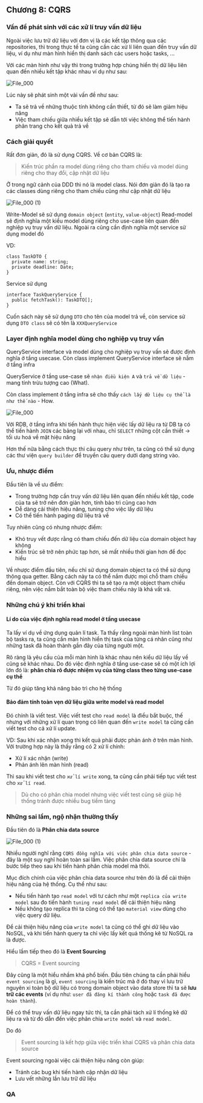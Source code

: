 ## Chương 8: CQRS

### Vấn đề phát sinh với các xử lí truy vấn dữ liệu

Ngoài việc lưu trữ dữ liệu với đơn vị là các kết tập thông qua các repositories, thì trong thực tế ta cũng cần các xử lí liên quan đến truy vấn dữ liệu, ví dụ như màn hình hiển thị danh sách các users hoặc tasks, ...

Với các màn hình như vậy thì trong trường hợp chúng hiển thị dữ liệu liên quan đến nhiều kết tập khác nhau ví dụ như sau:

![File_000](https://user-images.githubusercontent.com/15076665/177430834-2eb57045-8ede-4b1c-97e5-4cba8f928f07.png)

Lúc này sẽ phát sinh một vài vấn đề như sau:
- Ta sẽ trả về những thuộc tính không cần thiết, từ đó sẽ làm giảm hiệu năng
- Việc tham chiếu giữa nhiều kết tập sẽ dẫn tới việc không thể tiến hành phân trang cho kết quả trả về

### Cách giải quyết

Rất đơn giản, đó là sử dụng CQRS. Về cơ bản CQRS là:

> Kiến trúc phần ra model dùng riêng cho tham chiếu và model dùng riêng cho thay đổi, cập nhật dữ liệu

Ở trong ngữ cảnh của DDD thì nó là model class. Nói đơn giản đó là tạo ra các classes dùng riêng cho tham chiếu cũng như cập nhật dữ liệu

![File_000 (1)](https://user-images.githubusercontent.com/15076665/177655223-a2df7239-b4ae-40b8-a1da-3749a08ee016.png)

Write-Model sẽ sử dụng `domain object` (`entity`, `value-object`)
Read-model sẽ định nghĩa một kiểu model dùng riêng cho use-case liên quan đến nghiệp vụ truy vấn dữ liệu. Ngoài ra cũng cần định nghĩa một service sử dụng model đó

VD:

```TS
class TaskDTO {
  private name: string;
  private deadline: Date;
}
```

Service sử dụng

```TS
interface TaskQueryService {
  public fetchTask(): TaskDTO[];
}
```

Cuốn sách này sẽ sử dụng `DTO` cho tên của model trả về, còn service sử dụng `DTO class` sẽ có tên là `XXXQueryService`

### Layer định nghĩa model dùng cho nghiệp vụ truy vấn

QueryService interface và model dùng cho nghiệp vụ truy vấn sẽ được định nghĩa ở tầng usecase. Còn class implement QueryService interface sẽ nằm ở tầng infra

QueryService ở tầng use-case sẽ `nhận điều kiện A` và `trả về dữ liệu` - mang tính trừu tượng cao (What).

Còn class implement ở tầng infra sẽ cho thấy `cách lấy dữ liệu cụ thể là như thế nào` - How.

![File_000](https://user-images.githubusercontent.com/15076665/178090177-6489e9b4-fb49-42ca-85b4-3da7af8330fd.png)

Với RDB, ở tầng infra khi tiến hành thực hiện việc lấy dữ liệu ra từ DB ta có thể tiến hành `JOIN` các bảng lại với nhau, chỉ `SELECT` những cột cần thiết → tối ưu hoá về mặt hiệu năng

Hơn thế nữa bằng cách thực thi câu query như trên, ta cũng có thể sử dụng các thư viện `query builder` để truyền câu query dưới dạng string vào.

### Ưu, nhược điểm

Đầu tiên là về ưu điểm:
- Trong trường hợp cần truy vấn dữ liệu liên quan đến nhiều kết tập, code của ta sẽ trở nên đơn giản hơn, tính bảo trì cũng cao hơn
- Dễ dàng cải thiện hiệu năng, tuning cho việc lấy dữ liệu
- Có thể tiến hành paging dữ liệu trả về

Tuy nhiên cũng có nhưng nhược điểm:
- Khó truy vết được rằng có tham chiếu đến dữ liệu của domain object hay không
- Kiến trúc sẽ trở nên phức tạp hơn, sẽ mất nhiều thời gian hơn để đọc hiểu

Về nhược điểm đầu tiên, nếu chỉ sử dụng domain object ta có thể sử dụng thông qua getter. Bằng cách này ta có thể nắm được mọi chỗ tham chiếu đến domain object. 
Còn với CQRS thì ta sẽ tạo ra một object tham chiếu riêng, nên việc nắm bắt toàn bộ việc tham chiếu này là khá vất vả.

### Những chú ý khi triển khai

#### Lí do của việc định nghĩa read model ở tầng usecase

Ta lấy ví dụ về ứng dụng quản lí task. Ta thấy rằng ngoài màn hình list toàn bộ tasks ra, ta cũng cần màn hình hiển thị task của từng cá nhân cũng như những task đã hoàn thành gần đây của từng người một.

Rõ ràng là yêu cầu của mỗi màn hình là khác nhau nên kiểu dữ liệu lấy về cũng sẽ khác nhau. Do đó việc định nghĩa ở tầng use-case sẽ có một ích lợi lớn đó là: **phân chia rõ được nhiệm vụ của từng class theo từng use-case cụ thể**

Từ đó giúp tăng khả năng bảo trì cho hệ thống

#### Bảo đảm tính toàn vẹn dữ liệu giữa write model và read model

Đó chính là viết test. Việc viết test cho `read model` là điều bắt buộc, thế nhưng với những xử lí quan trọng có liên quan đến `write model` ta cũng cần viết test cho cả xử lí update.

VD:
Sau khi xác nhận xong thì kết quả phải được phản ánh ở trên màn hình. Với trường hợp này là thấy rằng có 2 xử lí chính:
- Xử lí xác nhận (write)
- Phản ánh lên màn hình (read)

Thì sau khi viết test cho `xử lí write` xong, ta cũng cần phải tiếp tục viết test cho `xử lí read`.

> Dù cho có phân chia model nhưng việc viết test cũng sẽ giúp hệ thống tránh được nhiều bug tiềm tàng

### Những sai lầm, ngộ nhận thường thấy

Đầu tiên đó là **Phân chia data source**

![File_000 (1)](https://user-images.githubusercontent.com/15076665/178091715-4bfc4421-5aa6-4348-a36b-5debdcc0db39.png)

Nhiều người nghĩ rằng `CQRS đồng nghĩa với việc phân chia data source` - đây là một suy nghĩ hoàn toàn sai lầm. Việc phân chia data source chỉ là bước tiếp theo sau khi tiến hành phân chia model mà thôi.

Mục đích chính của việc phân chia data source như trên đó là để cải thiện hiệu năng của hệ thống. Cụ thể như sau:
- Nếu tiến hành tạo `read model` với tư cách như một `replica của write model` sau đo tiến hành `tuning read model` để cải thiện hiệu năng
- Nếu không tạo replica thì ta cũng có thể tạo `material view` dùng cho việc query dữ liệu.

Để cải thiện hiệu năng của `write model` ta cũng có thể ghi dữ liệu vào NoSQL, và khi tiến hành query ta chỉ việc lấy kết quả thống kê từ NoSQL ra là được.

Hiểu lầm tiếp theo đó là **Event Sourcing**

> CQRS = Event sourcing

Đây cũng là một hiểu nhầm khá phổ biến. Đầu tiên chúng ta cần phải hiểu `event sourcing` là gì, `event sourcing` là kiến trúc mà ở đó thay vì lưu trữ nguyên xi toàn bộ dữ liệu có trong domain object vào data store thì ta sẽ **lưu trữ các events** (ví dụ như: `user đã đăng kí thành công` hoặc `task đã được hoàn thành`).

Để có thể truy vấn dữ liệu ngay tức thì, ta cần phải tách xử lí thống kê dữ liệu ra và từ đó dẫn đến việc phân chia `write model` và `read model`.

Do đó

> Event sourcing là kết hợp giữa việc triển khai CQRS và phân chia data source

Event sourcing ngoài việc cải thiện hiệu năng còn giúp:
- Tránh các bug khi tiến hành cập nhận dữ liệu
- Lưu vết những lần lưu trữ dữ liệu

### QA
